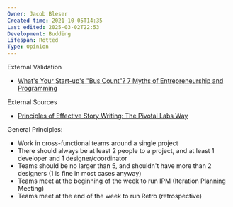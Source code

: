 ```yaml
---
Owner: Jacob Bleser
Created time: 2021-10-05T14:35
Last edited: 2025-03-02T22:53
Development: Budding
Lifespan: Rotted
Type: Opinion
---
```

External Validation
- [What's Your Start-up's "Bus Count"? 7 Myths of Entrepreneurship and Programming](https://tim.blog/2011/06/07/whats-your-start-up-bus-count-7-myths-of-entrepreneurship-and-programming/)

External Sources
- [Principles of Effective Story Writing: The Pivotal Labs Way](https://www.pivotaltracker.com/blog/principles-of-effective-story-writing-the-pivotal-labs-way)  

General Principles:
- Work in cross-functional teams around a single project
- There should always be at least 2 people to a project, and at least 1 developer and 1 designer/coordinator
- Teams should be no larger than 5, and shouldn't have more than 2 designers (1 is fine in most cases anyway)
- Teams meet at the beginning of the week to run IPM (Iteration Planning Meeting)
- Teams meet at the end of the week to run Retro (retrospective)
